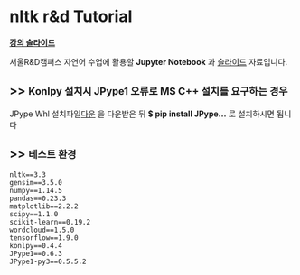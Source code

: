 # nltk r&amp;d Tutorial

**[강의 슬라이드](https://www.slideshare.net/YBkim2/rd-112248574)**

서울R&amp;D캠퍼스 자연어 수업에 활용할 **Jupyter Notebook** 과 [슬라이드](https://www.slideshare.net/YBkim2/rd-112248574) 자료입니다. 


## >> <small>Konlpy 설치시 **JPype1 오류**로 **MS C++ 설치**를 요구하는 경우</small>

JPype Whl 설치파일[다운](https://www.lfd.uci.edu/~gohlke/pythonlibs/#jpype) 을 다운받은 뒤 **$ pip install JPype...** 로 설치하시면 됩니다</small>

## >> <small>테스트 환경</small>

    nltk==3.3
    gensim==3.5.0
    numpy==1.14.5 
    pandas==0.23.3
    matplotlib==2.2.2
    scipy==1.1.0
    scikit-learn==0.19.2
    wordcloud==1.5.0
    tensorflow==1.9.0
    konlpy==0.4.4
    JPype1==0.6.3
    JPype1-py3==0.5.5.2
